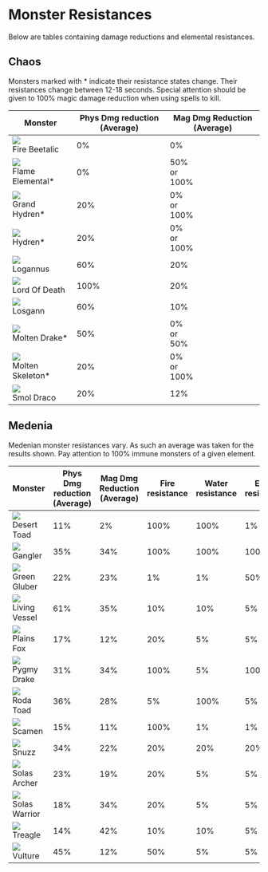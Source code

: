 # Monster Resistances

Below are tables containing damage reductions and elemental resistances.

## Chaos

Monsters marked with * indicate their resistance states change. Their resistances change between 12-18 seconds. Special attention should be given to 100% magic damage reduction when using spells to kill.

| Monster | Phys Dmg reduction (Average)| Mag Dmg Reduction (Average) |
| - | - | - |
| <img src="../../images/sprites/fire_beetalic.png"/> <br> Fire Beetalic | 0% | 0% |
| <img src="../../images/sprites/lava_golem.png"/> <br> Flame Elemental* | 0% | 50% <br> or <br> 100% |
| <img src="../../images/sprites/grand_hydren_-_state1.png"/> <br> Grand Hydren* | 20% | 0% <br> or <br> 100% |
| <img src="../../images/sprites/hydren_-_stage1.png"/> <br> Hydren* | 20% | 0% <br> or <br> 100% |
| <img src="../../images/sprites/verdant_losgann.png"/> <br> Logannus | 60% | 20% |
| <img src="../../images/sprites/death_knight.png"/> <br> Lord Of Death | 100% | 20% |
| <img src="../../images/sprites/losgann.png"/> <br> Losgann | 60% | 10% |
| <img src="../../images/sprites/fire_drake.png"/> <br> Molten Drake* | 50% | 0% <br> or <br> 50% |
| <img src="../../images/sprites/fire_skeleton.png"/> <br> Molten Skeleton* | 20% | 0% <br> or <br> 100% |
| <img src="../../images/sprites/smol_draco.png"/> <br> Smol Draco | 20% | 12% |

## Medenia

Medenian monster resistances vary. As such an average was taken for the results shown. Pay attention to 100% immune monsters of a given element.

| Monster | Phys Dmg reduction (Average)| Mag Dmg Reduction (Average) | Fire <br> resistance| Water <br> resistance | Earth <br> resistance | Wind <br> resistance | Dark <br> resistance | Light <br> resistance |
| - | - | - | - | - | - | - | - | - |
| <img src="../../images/sprites/desert_toad.png"/> <br> Desert Toad | 11% | 2% | 100% | 100% | 1% | 1% | 80% | 60% |
| <img src="../../images/sprites/gangler.png"/> <br> Gangler | 35% | 34% | 100% | 100% | 100% | 100% | 100% | 90% |
| <img src="../../images/sprites/green_gluber.png"/> <br> Green Gluber | 22% | 23% | 1% | 1% | 50% | 1% | 20% | 20% |
| <img src="../../images/sprites/living_vessel.png"/> <br> Living Vessel | 61% | 35% | 10% | 10% | 5% | 10% | 20% | 20% |
| <img src="../../images/sprites/plains_fox.png"/> <br> Plains Fox | 17% | 12% | 20% | 5% | 5% | 50% | 60% | 60% |
| <img src="../../images/sprites/pygmy_drake.png"/> <br> Pygmy Drake | 31% | 34% | 100% | 5% | 100% | 100% | 100% | 90% |
| <img src="../../images/sprites/roda_toad.png"/> <br> Roda Toad | 36% | 28% | 5% | 100% | 5% | 5% | 100% | 90% |
| <img src="../../images/sprites/scamen.png"/> <br> Scamen | 15% | 11% | 100% | 1% | 1% | 1% | 50% | 20% |
| <img src="../../images/sprites/snuzz.png"/> <br> Snuzz | 34% | 22% | 20% | 20% | 20% | 20% | 100% | 100% |
| <img src="../../images/sprites/solas_archer.png"/> <br> Solas Archer | 23% | 19% | 20% | 5% | 5% | 50% | 60% | 60% |
| <img src="../../images/sprites/solas_warrior.png"/> <br> Solas Warrior | 18% | 34% | 20% | 5% | 5% | 50% | 60% | 60% |
| <img src="../../images/sprites/treagle.png"/> <br> Treagle | 14% | 42% | 10% | 10% | 5% | 10% | 20% | 20% |
| <img src="../../images/sprites/vulture.png"/> <br> Vulture | 45% | 12% | 50% | 5% | 5% | 50% | 60% | 60% |

